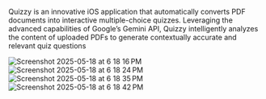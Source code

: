 Quizzy is an innovative iOS application that automatically converts PDF documents into
interactive multiple-choice quizzes. Leveraging the advanced capabilities of Google’s Gemini
API, Quizzy intelligently analyzes the content of uploaded PDFs to generate contextually
accurate and relevant quiz questions



![Screenshot 2025-05-18 at 6 18 16 PM](https://github.com/user-attachments/assets/57e98693-badb-49f4-86b5-d6ae0b53847f)
![Screenshot 2025-05-18 at 6 18 24 PM](https://github.com/user-attachments/assets/4a8cbd51-3676-4c4f-851e-c3dc745cfc3f)
![Screenshot 2025-05-18 at 6 18 35 PM](https://github.com/user-attachments/assets/29b7a15f-ca5b-481c-a393-70a210ce0a85)
![Screenshot 2025-05-18 at 6 18 42 PM](https://github.com/user-attachments/assets/ece9fed6-b178-433d-ada5-4941b7df13dd)
